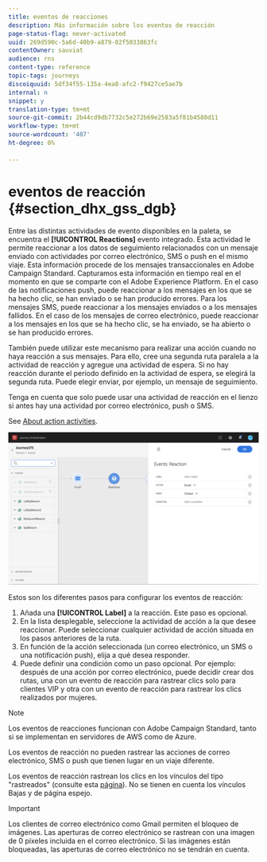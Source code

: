 ```yaml
---
title: eventos de reacciones
description: Más información sobre los eventos de reacción
page-status-flag: never-activated
uuid: 269d590c-5a6d-40b9-a879-02f5033863fc
contentOwner: sauviat
audience: rns
content-type: reference
topic-tags: journeys
discoiquuid: 5df34f55-135a-4ea8-afc2-f9427ce5ae7b
internal: n
snippet: y
translation-type: tm+mt
source-git-commit: 2b44cd9db7732c5e272b69e2583a5f81b4580d11
workflow-type: tm+mt
source-wordcount: '407'
ht-degree: 0%

---
```



# eventos de reacción {#section_dhx_gss_dgb}

Entre las distintas actividades de evento disponibles en la paleta, se encuentra el **[!UICONTROL Reactions]** evento integrado. Esta actividad le permite reaccionar a los datos de seguimiento relacionados con un mensaje enviado con actividades por correo electrónico, SMS o push en el mismo viaje. Esta información procede de los mensajes transaccionales en Adobe Campaign Standard. Capturamos esta información en tiempo real en el momento en que se comparte con el Adobe Experience Platform. En el caso de las notificaciones push, puede reaccionar a los mensajes en los que se ha hecho clic, se han enviado o se han producido errores. Para los mensajes SMS, puede reaccionar a los mensajes enviados o a los mensajes fallidos. En el caso de los mensajes de correo electrónico, puede reaccionar a los mensajes en los que se ha hecho clic, se ha enviado, se ha abierto o se han producido errores.

También puede utilizar este mecanismo para realizar una acción cuando no haya reacción a sus mensajes. Para ello, cree una segunda ruta paralela a la actividad de reacción y agregue una actividad de espera. Si no hay reacción durante el período definido en la actividad de espera, se elegirá la segunda ruta. Puede elegir enviar, por ejemplo, un mensaje de seguimiento.

Tenga en cuenta que solo puede usar una actividad de reacción en el lienzo si antes hay una actividad por correo electrónico, push o SMS.

See [About action activities](../building-journeys/about-action-activities.md).

![](../assets/journey45.png)

Estos son los diferentes pasos para configurar los eventos de reacción:

1. Añada una **[!UICONTROL Label]** a la reacción. Este paso es opcional.
1. En la lista desplegable, seleccione la actividad de acción a la que desee reaccionar. Puede seleccionar cualquier actividad de acción situada en los pasos anteriores de la ruta.
1. En función de la acción seleccionada (un correo electrónico, un SMS o una notificación push), elija a qué desea responder.
1. Puede definir una condición como un paso opcional. Por ejemplo: después de una acción por correo electrónico, puede decidir crear dos rutas, una con un evento de reacción para rastrear clics solo para clientes VIP y otra con un evento de reacción para rastrear los clics realizados por mujeres.

>[!NOTE]
>
>Los eventos de reacciones funcionan con Adobe Campaign Standard, tanto si se implementan en servidores de AWS como de Azure.
>
>Los eventos de reacción no pueden rastrear las acciones de correo electrónico, SMS o push que tienen lugar en un viaje diferente.
>
>Los eventos de reacción rastrean los clics en los vínculos del tipo &quot;rastreados&quot; (consulte esta [página](https://docs.adobe.com/content/help/en/campaign-standard/using/designing-content/links.html#about-tracked-urls)). No se tienen en cuenta los vínculos Bajas y de página espejo.

>[!IMPORTANT]
>
>Los clientes de correo electrónico como Gmail permiten el bloqueo de imágenes. Las aperturas de correo electrónico se rastrean con una imagen de 0 píxeles incluida en el correo electrónico. Si las imágenes están bloqueadas, las aperturas de correo electrónico no se tendrán en cuenta.
